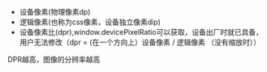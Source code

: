 - 设备像素(物理像素dp)
- 逻辑像素(也称为css像素，设备独立像素dip)
- 设备像素比(dpr),window.devicePixelRatio可以获取，设备出厂时就已具备，用户无法修改（dpr = (在一个方向上）设备像素 / 逻辑像素 （没有缩放时））

DPR越高，图像的分辨率越高

